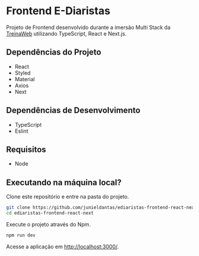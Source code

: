 # Frontend E-Diaristas

Projeto de Frontend desenvolvido durante a imersão Multi Stack da [TreinaWeb](http://treinaweb.com.br/) utilizando TypeScript, React e Next.js.

## Dependências do Projeto

- React
- Styled
- Material
- Axios
- Next

## Dependências de Desenvolvimento

- TypeScript
- Eslint

## Requisitos

- Node

## Executando na máquina local?

Clone este repositório e entre na pasta do projeto.

```sh
git clone https://github.com/junieldantas/ediaristas-frontend-react-next.git
cd ediaristas-frontend-react-next
```

Execute o projeto através do Npm.

```sh
npm run dev
```

Acesse a aplicação em [http://localhost:3000/](http://localhost:3000/).
